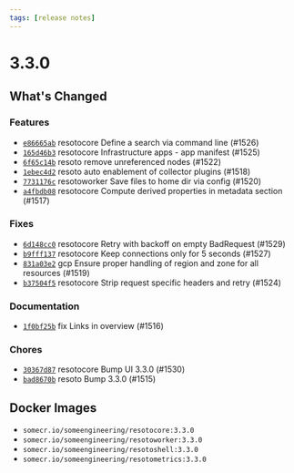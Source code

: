 ```yaml
---
tags: [release notes]
---
```


# 3.3.0

## What's Changed

### Features

- [`e86665ab`](https://github.com/someengineering/resoto/commit/e86665ab) <span class="badge badge--secondary">resotocore</span> Define a search via command line (#1526)
- [`165d46b3`](https://github.com/someengineering/resoto/commit/165d46b3) <span class="badge badge--secondary">resotocore</span> Infrastructure apps - app manifest (#1525)
- [`6f65c14b`](https://github.com/someengineering/resoto/commit/6f65c14b) <span class="badge badge--secondary">resoto</span> remove unreferenced nodes (#1522)
- [`1ebec4d2`](https://github.com/someengineering/resoto/commit/1ebec4d2) <span class="badge badge--secondary">resoto</span> auto enablement of collector plugins (#1518)
- [`7731176c`](https://github.com/someengineering/resoto/commit/7731176c) <span class="badge badge--secondary">resotoworker</span> Save files to home dir via config (#1520)
- [`a4fbdb08`](https://github.com/someengineering/resoto/commit/a4fbdb08) <span class="badge badge--secondary">resotocore</span> Compute derived properties in metadata section (#1517)

### Fixes

- [`6d148cc0`](https://github.com/someengineering/resoto/commit/6d148cc0) <span class="badge badge--secondary">resotocore</span> Retry with backoff on empty BadRequest (#1529)
- [`b9fff137`](https://github.com/someengineering/resoto/commit/b9fff137) <span class="badge badge--secondary">resotocore</span> Keep connections only for 5 seconds (#1527)
- [`831a03e2`](https://github.com/someengineering/resoto/commit/831a03e2) <span class="badge badge--secondary">gcp</span> Ensure proper handling of region and zone for all resources (#1519)
- [`b37504f5`](https://github.com/someengineering/resoto/commit/b37504f5) <span class="badge badge--secondary">resotocore</span> Strip request specific headers and retry (#1524)

### Documentation

- [`1f0bf25b`](https://github.com/someengineering/resoto/commit/1f0bf25b) <span class="badge badge--secondary">fix</span> Links in overview (#1516)

### Chores

- [`30367d87`](https://github.com/someengineering/resoto/commit/30367d87) <span class="badge badge--secondary">resotocore</span> Bump UI 3.3.0 (#1530)
- [`bad8670b`](https://github.com/someengineering/resoto/commit/bad8670b) <span class="badge badge--secondary">resoto</span> Bump 3.3.0 (#1515)

<!--truncate-->

## Docker Images

- `somecr.io/someengineering/resotocore:3.3.0`
- `somecr.io/someengineering/resotoworker:3.3.0`
- `somecr.io/someengineering/resotoshell:3.3.0`
- `somecr.io/someengineering/resotometrics:3.3.0`
